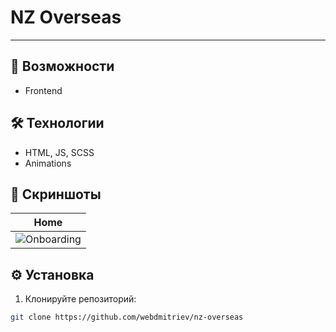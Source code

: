 # NZ Overseas

---

## 🚀 Возможности

- Frontend

## 🛠 Технологии

- HTML, JS, SCSS
- Animations

## 📸 Скриншоты

| Home                                                                                  |
| ------------------------------------------------------------------------------------- |
| ![Onboarding](https://api.webdmitriev.com/wp-content/uploads/2025/10/nz-overseas.png) |

## ⚙️ Установка

1. Клонируйте репозиторий:

```bash
git clone https://github.com/webdmitriev/nz-overseas
```
